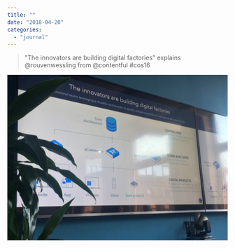 ```yaml
---
title: ""
date: "2018-04-20"
categories: 
  - "journal"
---
```


> "The innovators are building digital factories" explains @rouvenwessling from @contentful #cos16

![](images/0812c463cd.jpg)
